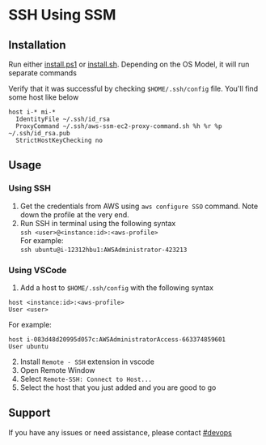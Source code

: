 # SSH Using SSM

## Installation

Run either [install.ps1](install.ps1) or [install.sh](install.sh). Depending on the OS Model, it will run separate commands

Verify that it was successful by checking `$HOME/.ssh/config` file. You'll find some host like below

```text
host i-* mi-*
  IdentityFile ~/.ssh/id_rsa
  ProxyCommand ~/.ssh/aws-ssm-ec2-proxy-command.sh %h %r %p ~/.ssh/id_rsa.pub
  StrictHostKeyChecking no
```

## Usage

### Using SSH

1. Get the credentials from AWS using `aws configure SSO` command. Note down the profile at the very end.
2. Run SSH in terminal using the following syntax \
    `ssh <user>@<instance:id>:<aws-profile>` \
  For example: \
    `ssh ubuntu@i-12312hbu1:AWSAdministrator-423213`

### Using VSCode

1. Add a host to `$HOME/.ssh/config` with the following syntax

  ```text
  host <instance:id>:<aws-profile>
  User <user>
  ```

  For example:

  ```text
  host i-083d48d20995d057c:AWSAdministratorAccess-663374859601
  User ubuntu
  ```

2. Install `Remote - SSH` extension in vscode
3. Open Remote Window
4. Select `Remote-SSH: Connect to Host...`
5. Select the host that you just added and you are good to go

## Support

If you have any issues or need assistance, please contact [#devops](https://usxventures.slack.com/archives/CQD742SSG)
